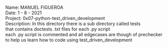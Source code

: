 Name: MANUEL FIGUEROA\
Date: 1 - 8 - 2021\
Project: 0x07-python-test_driven_development\
Description: In this directory there is a sub directory called tests\
that contains doctests .txt files for each .py script\
each .py script is commented and all edgecases are though of prechecker\
to help us learn how to code using test_driven_development